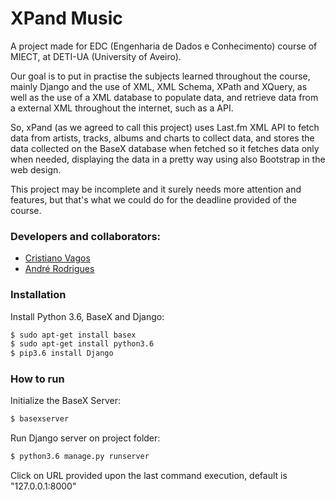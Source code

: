 # XPand Music

A project made for EDC (Engenharia de Dados e Conhecimento) course of MIECT, at DETI-UA (University of Aveiro).

Our goal is to put in practise the subjects learned throughout the course, mainly Django and the use of XML, XML Schema, XPath and XQuery, as well as the use of a XML database to populate data, and retrieve data from a external XML throughout the internet, such as a API.

So, xPand (as we agreed to call this project) uses Last.fm XML API to fetch data from artists, tracks, albums and charts to collect data, and stores the data collected on the BaseX database when fetched so it fetches data only when needed, displaying the data in a pretty way using also Bootstrap in the web design.

This project may be incomplete and it surely needs more attention and features, but that's what we could do for the deadline provided of the course.

### Developers and collaborators:
- [Cristiano Vagos](http://github.com/cristianovagos)
- [André Rodrigues](http://github.com/suduaya)

### Installation
Install Python 3.6, BaseX and Django:
```sh
$ sudo apt-get install basex
$ sudo apt-get install python3.6
$ pip3.6 install Django
```

### How to run
Initialize the BaseX Server:
```sh
$ basexserver
```

Run Django server on project folder:
```sh
$ python3.6 manage.py runserver
```

Click on URL provided upon the last command execution, default is "127.0.0.1:8000"

